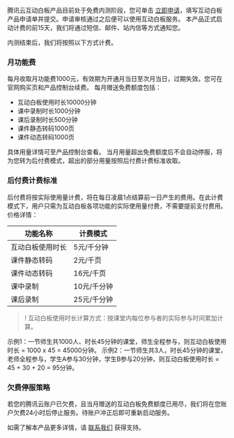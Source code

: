 腾讯云互动白板产品目前处于免费内测阶段，您可单击 [立即申请](https://cloud.tencent.com/apply/p/f1ckhx49m48)，填写互动白板产品申请单并提交。申请审核通过之后便可以使用互动白板服务。
本产品正式启动计费的前15天，我们将通过短信、邮件、站内信等方式通知您。

内测结束后，我们将按照以下方式计费。

### 月功能费
每月收取月功能费1000元，有效期为开通月当日至次月当日，过期失效。您可在官网购买页和产品控制台续费。
每月赠送免费额度包括：
- 互动白板使用时长10000分钟
- 课中录制时长1000分钟
- 课后录制时长500分钟
- 课件静态转码1000页
- 课件动态转码1000页

具体用量详情可至产品控制台查看。
当月用量超出免费额度后不会自动停服，将为您转为后付费模式，超出的部分用量按照后付费计费标准收取。

### 后付费计费标准
后付费将按实际使用量计费，将在每日凌晨1点结算前一日产生的费用。在此计费模式下，用户只需为互动白板各项功能的实际使用量付费，不需要提前支付费用。
价格详情：

| 功能名称 | 计费模式 |
|---------|---------|
| 互动白板使用时长 | 5元/千分钟 |
| 课件静态转码 | 2元/千页 |
| 课件动态转码 | 16元/千页 |
| 课中录制 | 10元/千分钟 |
| 课后录制 | 25元/千分钟 |

>! 互动白板使用时长计算方式：按课堂内每位参与者的实际参与时间累加计算。

示例1：一节师生共1000人、时长45分钟的课堂，师生全程参与，则互动白板使用时长 = 1000 x 45 = 45000分钟。
示例2：一节师生共3人，时长45分钟的课堂，老师全程参与，学生A参与30分钟，学生B参与20分钟，则互动白板使用时长 = 45 + 30 + 20 = 95分钟。

### 欠费停服策略
若您的腾讯云账户已欠费，且当月赠送的互动白板免费额度已用尽，我们将在您账户欠费24小时后停止服务。待账户冲正后即可重新启动服务。

如需了解本产品更多详情，请 [联系我们](https://cloud.tencent.com/about/connect) 获得支持。
